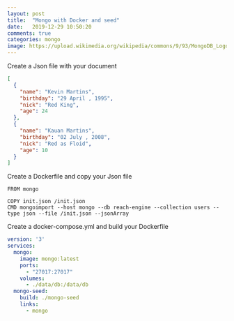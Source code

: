 ```yaml
---
layout: post
title:  "Mongo with Docker and seed"
date:   2019-12-29 10:50:20
comments: true
categories: mongo
image: https://upload.wikimedia.org/wikipedia/commons/9/93/MongoDB_Logo.svg
---
```


Create a Json file with your document

```json
[
  {
    "name": "Kevin Martins",
    "birthday": "29 April , 1995",
    "nick": "Red King",
    "age": 24
  },
  {
    "name": "Kauan Martins",
    "birthday": "02 July , 2008",
    "nick": "Red as Floid",
    "age": 10
  }
]
```

Create a Dockerfile and copy your Json file

```
FROM mongo

COPY init.json /init.json
CMD mongoimport --host mongo --db reach-engine --collection users --type json --file /init.json --jsonArray
```

Create a docker-compose.yml and build your Dockerfile

```yml
version: '3'
services:
  mongo:
    image: mongo:latest
    ports:
      - "27017:27017"
    volumes:
      - ./data/db:/data/db
  mongo-seed:
    build: ./mongo-seed
    links:
      - mongo
```